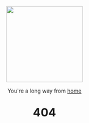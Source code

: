 <p align="center">
  <img width="200" height="200" src="/_media/404.png">
</p>

<p align="center">
  You're a long way from <a href="/">home</a>
</p>

<p align="center" style="font-size:30px">
<b>404</b>
</p>